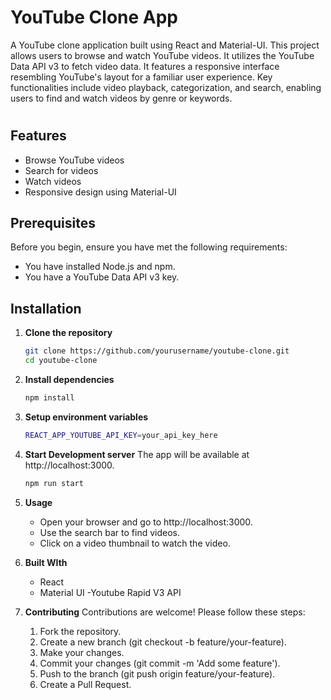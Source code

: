 # YouTube Clone App

A YouTube clone application built using React and Material-UI. This project allows users to browse and watch YouTube videos. It utilizes the YouTube Data API v3 to fetch video data. It features a responsive interface resembling YouTube's layout for a familiar user experience. Key functionalities include video playback, categorization, and search, enabling users to find and watch videos by genre or keywords.

#

## Features

- Browse YouTube videos
- Search for videos
- Watch videos
- Responsive design using Material-UI

## Prerequisites

Before you begin, ensure you have met the following requirements:

- You have installed Node.js and npm.
- You have a YouTube Data API v3 key.

## Installation

1. **Clone the repository**

   ```bash
   git clone https://github.com/yourusername/youtube-clone.git
   cd youtube-clone

   ```

2. **Install dependencies**

   ```bash
   npm install

   ```

3. **Setup environment variables**

   ```bash
   REACT_APP_YOUTUBE_API_KEY=your_api_key_here

   ```

4. **Start Development server**
   The app will be available at http://localhost:3000.

   ```bash
   npm run start

   ```

5. **Usage**

   - Open your browser and go to http://localhost:3000.
   - Use the search bar to find videos.
   - Click on a video thumbnail to watch the video.

6. **Built WIth**

   - React
   - Material UI
     -Youtube Rapid V3 API

7. **Contributing**
   Contributions are welcome! Please follow these steps:

   1. Fork the repository.
   2. Create a new branch (git checkout -b feature/your-feature).
   3. Make your changes.
   4. Commit your changes (git commit -m 'Add some feature').
   5. Push to the branch (git push origin feature/your-feature).
   6. Create a Pull Request.
